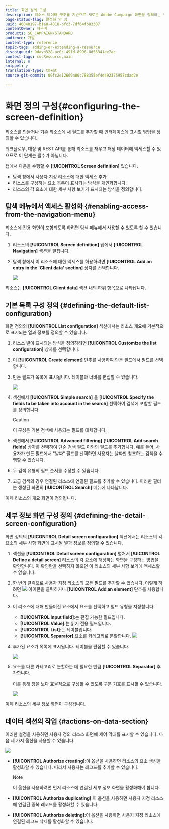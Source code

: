```yaml
---
title: 화면 정의 구성
description: 리소스 데이터 구조를 기반으로 새로운 Adobe Campaign 화면을 정의하는 방법을 알아봅니다.
page-status-flag: 활성화 안 함
uuid: 40848197-b1a0-4018-bfc3-7df64fb83307
contentOwner: 자우비
products: SG_CAMPAIGN/STANDARD
audience: 개발
content-type: reference
topic-tags: adding-or-extending-a-resource
discoiquuid: 9davb328-ac0c-49fd-8996-8d56341ee7ac
context-tags: cusResource,main
internal: n
snippet: y
translation-type: tm+mt
source-git-commit: 00fc2e12669a00c788355ef4e492375957cdad2e

---
```



# 화면 정의 구성{#configuring-the-screen-definition}

리소스를 만들거나 기존 리소스에 새 필드를 추가할 때 인터페이스에 표시할 방법을 정의할 수 있습니다.

워크플로우, 대상 및 REST API를 통해 리소스를 채우고 해당 데이터에 액세스할 수 있으므로 이 단계는 필수가 아닙니다.

탭에서 다음을 수행할 수 **[!UICONTROL Screen definition]** 있습니다.

* 탐색 창에서 사용자 지정 리소스에 대한 액세스 추가
* 리소스를 구성하는 요소 목록이 표시되는 방식을 개인화합니다.
* 리소스의 각 요소에 대한 세부 사항 보기가 표시되는 방식을 정의합니다.

## 탐색 메뉴에서 액세스 활성화 {#enabling-access-from-the-navigation-menu}

리소스에 전용 화면이 포함되도록 하려면 탐색 메뉴에서 사용할 수 있도록 할 수 있습니다.

1. 리소스의 **[!UICONTROL Screen definition]** 탭에서 **[!UICONTROL Navigation]** 섹션을 펼칩니다.
1. 탐색 창에서 이 리소스에 대한 액세스를 허용하려면 **[!UICONTROL Add an entry in the 'Client data' section]** 상자를 선택합니다.

   ![](assets/schema_extension_19.png)

리소스는 **[!UICONTROL Client data]** 섹션 내의 하위 항목으로 나타납니다.

## 기본 목록 구성 정의 {#defining-the-default-list-configuration}

화면 정의의 **[!UICONTROL List configuration]** 섹션에서는 리소스 개요에 기본적으로 표시되는 열과 정보를 정의할 수 있습니다.

1. 리소스 열이 표시되는 방식을 정의하려면 **[!UICONTROL Customize the list configuration]** 상자를 선택합니다.
1. 이 **[!UICONTROL Create element]** 단추를 사용하여 만든 필드에서 필드를 선택합니다.
1. 만든 필드가 목록에 표시됩니다. 레이블과 너비를 편집할 수 있습니다.

   ![](assets/schema_extension_20.png)

1. 섹션에서 **[!UICONTROL Simple search]** 을 **[!UICONTROL Specify the fields to be taken into account in the search]** 선택하여 검색에 포함할 필드를 정의합니다.

   >[!CAUTION]
   >
   >이 구성은 기본 검색에 사용되는 필드를 대체합니다.

1. 섹션에서 **[!UICONTROL Advanced filtering]** **[!UICONTROL Add search fields]** 상자를 선택하여 단순 검색 필드 이외의 필드를 추가합니다. 예를 들어, 사용자가 만든 필드에서 "날짜" 필드를 선택하면 사용자는 날짜만 참조하는 검색을 수행할 수 있습니다.
1. 두 검색 유형의 필드 순서를 수정할 수 있습니다.
1. 고급 검색의 경우 연결된 리소스에 연결된 필드를 추가할 수 있습니다. 이러한 필터는 생성된 화면의 **[!UICONTROL Search]** 메뉴에 나타납니다.

이제 리소스의 개요 화면이 정의됩니다.

## 세부 정보 화면 구성 정의 {#defining-the-detail-screen-configuration}

화면 정의의 **[!UICONTROL Detail screen configuration]** 섹션에서는 리소스의 각 요소의 세부 사항 화면에 표시될 열과 정보를 정의할 수 있습니다.

1. 섹션을 **[!UICONTROL Detail screen configuration]** 펼쳐서 **[!UICONTROL Define a detail screen]** 리소스의 각 요소에 해당하는 화면을 구성하는 방법을 확인합니다. 이 확인란을 선택하지 않으면 이 리소스의 세부 사항 보기에 액세스할 수 없습니다.
1. 한 번의 클릭으로 사용자 지정 리소스의 모든 필드를 추가할 수 있습니다. 이렇게 하려면 ![](assets/addallfieldsicon.png) 아이콘을 클릭하거나 **[!UICONTROL Add an element]** 단추를 사용합니다.
1. 이 리소스에 대해 만들어진 요소에서 요소를 선택하고 필드 유형을 지정합니다.

   * **[!UICONTROL Input field]**:는 편집 가능한 필드입니다.
   * **[!UICONTROL Value]**:는 읽기 전용 필드입니다.
   * **[!UICONTROL List]**:는 테이블입니다.
   * **[!UICONTROL Separator]**:요소를 카테고리로 분할합니다.
   ![](assets/schema_extension_23.png)

1. 추가된 요소가 목록에 표시됩니다. 레이블을 편집할 수 있습니다.

   ![](assets/schema_extension_22.png)

1. 요소를 다른 카테고리로 분할하는 데 필요한 만큼 **[!UICONTROL Separator]** 추가합니다.

   이를 통해 창을 보다 효율적으로 구성할 수 있도록 구분 기호를 표시할 수 있습니다.

   ![](assets/schema_extension_25.png)

이제 리소스의 세부 정보 화면이 구성됩니다.

## 데이터 섹션의 작업 {#actions-on-data-section}

이러한 설정을 사용하면 사용자 정의 리소스 화면에 제어 막대를 표시할 수 있습니다. 다음 세 가지 옵션을 사용할 수 있습니다.

![](assets/schema_extension_actions.png)

* **[!UICONTROL Authorize creating]**:이 옵션을 사용하면 리소스의 요소 생성을 활성화할 수 있습니다. 따라서 사용자는 레코드를 추가할 수 있습니다.

   >[!NOTE]
   >
   >이 옵션을 사용하려면 먼저 리소스에 연결된 세부 정보 화면을 활성화해야 합니다.

* **[!UICONTROL Authorize duplicating]**:이 옵션을 사용하면 사용자 지정 리소스에 연결된 중복 레코드를 활성화할 수 있습니다.
* **[!UICONTROL Authorize deleting]**:이 옵션을 사용하면 사용자 지정 리소스에 연결된 레코드 삭제를 활성화할 수 있습니다.

